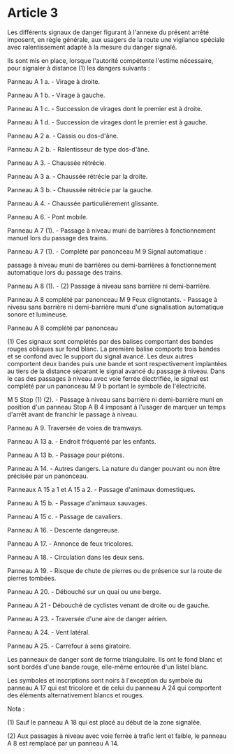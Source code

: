 # Article 3

Les différents signaux de danger figurant à l'annexe du présent arrêté imposent, en règle générale, aux usagers de la route une vigilance spéciale avec ralentissement adapté à la mesure du danger signalé.

Ils sont mis en place, lorsque l'autorité compétente l'estime nécessaire, pour signaler à distance (1) les dangers suivants :

Panneau A 1 a. - Virage à droite.

Panneau A 1 b. - Virage à gauche.

Panneau A 1 c. - Succession de virages dont le premier est à droite.

Panneau A 1 d. - Succession de virages dont le premier est à gauche.

Panneau A 2 a. - Cassis ou dos-d'âne.

Panneau A 2 b. - Ralentisseur de type dos-d'âne.

Panneau A 3. - Chaussée rétrécie.

Panneau A 3 a. - Chaussée rétrécie par la droite.

Panneau A 3 b. - Chaussée rétrécie par la gauche.

Panneau A 4. - Chaussée particulièrement glissante.

Panneau A 6. - Pont mobile.

Panneau A 7 (1). - Passage à niveau muni de barrières à fonctionnement manuel lors du passage des trains.

Panneau A 7 (1). - Complété par panonceau M 9 Signal automatique :

passage à niveau muni de barrières ou demi-barrières à fonctionnement automatique lors du passage des trains.

Panneau A 8 (1). - (2) Passage à niveau sans barrière ni demi-barrière.

Panneau A 8 complété par panonceau M 9 Feux clignotants. - Passage à niveau sans barrière ni demi-barrière muni d'une signalisation automatique sonore et lumineuse.

Panneau A 8 complété par panonceau

(1) Ces signaux sont complétés par des balises comportant des bandes rouges obliques sur fond blanc. La première balise comporte trois bandes et se confond avec le support du signal avancé. Les deux autres comportent deux bandes puis une bande et sont respectivement implantées au tiers de la distance séparant le signal avancé du passage à niveau. Dans le cas des passages à niveau avec voie ferrée électrifiée, le signal est complété par un panonceau M 9 b portant le symbole de l'électricité.

M 5 Stop (1) (2). - Passage à niveau sans barrière ni demi-barrière muni en position d'un panneau Stop A B 4 imposant à l'usager de marquer un temps d'arrêt avant de franchir le passage à niveau.

Panneau A 9. Traversée de voies de tramways.

Panneau A 13 a. - Endroit fréquenté par les enfants.

Panneau A 13 b. - Passage pour piétons.

Panneau A 14. - Autres dangers. La nature du danger pouvant ou non être précisée par un panonceau.

Panneaux A 15 a 1 et A 15 a 2. - Passage d'animaux domestiques.

Panneau A 15 b. - Passage d'animaux sauvages.

Panneau A 15 c. - Passage de cavaliers.

Panneau A 16. - Descente dangereuse.

Panneau A 17. - Annonce de feux tricolores.

Panneau A 18. - Circulation dans les deux sens.

Panneau A 19. - Risque de chute de pierres ou de présence sur la route de pierres tombées.

Panneau A 20. - Débouché sur un quai ou une berge.

Panneau A 21 - Débouché de cyclistes venant de droite ou de gauche.

Panneau A 23. - Traversée d'une aire de danger aérien.

Panneau A 24. - Vent latéral.

Panneau A 25. - Carrefour à sens giratoire.

Les panneaux de danger sont de forme triangulaire. Ils ont le fond blanc et sont bordés d'une bande rouge, elle-même entourée d'un listel blanc.

Les symboles et inscriptions sont noirs à l'exception du symbole du panneau A 17 qui est tricolore et de celui du panneau A 24 qui comportent des éléments alternativement blancs et rouges.

Nota :

(1) Sauf le panneau A 18 qui est placé au début de la zone signalée.

(2) Aux passages à niveau avec voie ferrée à trafic lent et faible, le panneau A 8 est remplacé par un panneau A 14.
